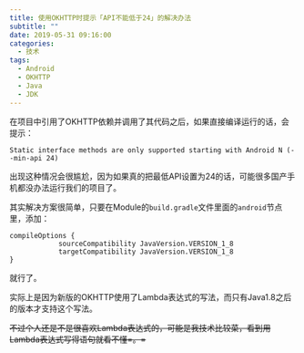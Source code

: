 ```yaml
---
title: 使用OKHTTP时提示「API不能低于24」的解决办法
subtitle: ""
date: 2019-05-31 09:16:00
categories: 
  - 技术
tags: 
  - Android
  - OKHTTP
  - Java
  - JDK
---
```




在项目中引用了OKHTTP依赖并调用了其代码之后，如果直接编译运行的话，会提示：

```
Static interface methods are only supported starting with Android N (--min-api 24)
```

出现这种情况会很尴尬，因为如果真的把最低API设置为24的话，可能很多国产手机都没办法运行我们的项目了。


其实解决方案很简单，只要在Module的`build.gradle`文件里面的`android`节点里，添加：

```
compileOptions {
			sourceCompatibility JavaVersion.VERSION_1_8
			targetCompatibility JavaVersion.VERSION_1_8
}
```

就行了。


实际上是因为新版的OKHTTP使用了Lambda表达式的写法，而只有Java1.8之后的版本才支持这个写法。

~~不过个人还是不是很喜欢Lambda表达式的，可能是我技术比较菜，看到用Lambda表达式写得语句就看不懂=。=~~